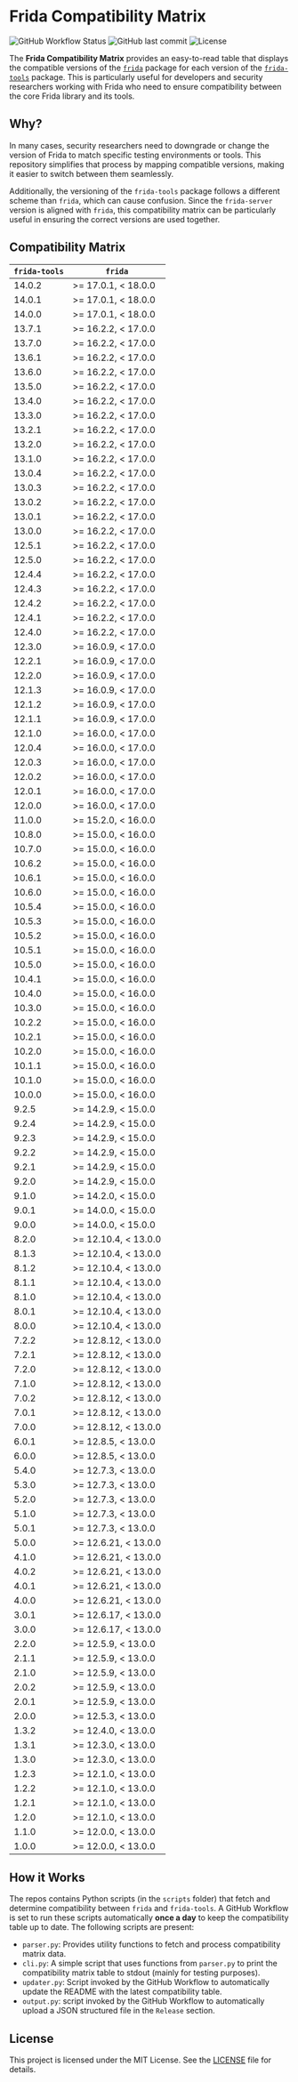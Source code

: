 # Frida Compatibility Matrix

![GitHub Workflow Status](https://img.shields.io/github/actions/workflow/status/thelicato/frida-compatibility-matrix/updater.yaml?branch=main)
![GitHub last commit](https://img.shields.io/github/last-commit/thelicato/frida-compatibility-matrix)
![License](https://img.shields.io/github/license/thelicato/frida-compatibility-matrix)


The **Frida Compatibility Matrix** provides an easy-to-read table that displays the compatible versions of the [`frida`](https://pypi.org/project/frida/) package for each version of the [`frida-tools`](https://pypi.org/project/frida-tools/) package. This is particularly useful for developers and security researchers working with Frida who need to ensure compatibility between the core Frida library and its tools.

## Why?

In many cases, security researchers need to downgrade or change the version of Frida to match specific testing environments or tools. This repository simplifies that process by mapping compatible versions, making it easier to switch between them seamlessly.

Additionally, the versioning of the `frida-tools` package follows a different scheme than `frida`, which can cause confusion. Since the `frida-server` version is aligned with `frida`, this compatibility matrix can be particularly useful in ensuring the correct versions are used together.

## Compatibility Matrix

| `frida-tools` | `frida`              |
| ------------- | -------------------- |
| 14.0.2        | >= 17.0.1, < 18.0.0  |
| 14.0.1        | >= 17.0.1, < 18.0.0  |
| 14.0.0        | >= 17.0.1, < 18.0.0  |
| 13.7.1        | >= 16.2.2, < 17.0.0  |
| 13.7.0        | >= 16.2.2, < 17.0.0  |
| 13.6.1        | >= 16.2.2, < 17.0.0  |
| 13.6.0        | >= 16.2.2, < 17.0.0  |
| 13.5.0        | >= 16.2.2, < 17.0.0  |
| 13.4.0        | >= 16.2.2, < 17.0.0  |
| 13.3.0        | >= 16.2.2, < 17.0.0  |
| 13.2.1        | >= 16.2.2, < 17.0.0  |
| 13.2.0        | >= 16.2.2, < 17.0.0  |
| 13.1.0        | >= 16.2.2, < 17.0.0  |
| 13.0.4        | >= 16.2.2, < 17.0.0  |
| 13.0.3        | >= 16.2.2, < 17.0.0  |
| 13.0.2        | >= 16.2.2, < 17.0.0  |
| 13.0.1        | >= 16.2.2, < 17.0.0  |
| 13.0.0        | >= 16.2.2, < 17.0.0  |
| 12.5.1        | >= 16.2.2, < 17.0.0  |
| 12.5.0        | >= 16.2.2, < 17.0.0  |
| 12.4.4        | >= 16.2.2, < 17.0.0  |
| 12.4.3        | >= 16.2.2, < 17.0.0  |
| 12.4.2        | >= 16.2.2, < 17.0.0  |
| 12.4.1        | >= 16.2.2, < 17.0.0  |
| 12.4.0        | >= 16.2.2, < 17.0.0  |
| 12.3.0        | >= 16.0.9, < 17.0.0  |
| 12.2.1        | >= 16.0.9, < 17.0.0  |
| 12.2.0        | >= 16.0.9, < 17.0.0  |
| 12.1.3        | >= 16.0.9, < 17.0.0  |
| 12.1.2        | >= 16.0.9, < 17.0.0  |
| 12.1.1        | >= 16.0.9, < 17.0.0  |
| 12.1.0        | >= 16.0.0, < 17.0.0  |
| 12.0.4        | >= 16.0.0, < 17.0.0  |
| 12.0.3        | >= 16.0.0, < 17.0.0  |
| 12.0.2        | >= 16.0.0, < 17.0.0  |
| 12.0.1        | >= 16.0.0, < 17.0.0  |
| 12.0.0        | >= 16.0.0, < 17.0.0  |
| 11.0.0        | >= 15.2.0, < 16.0.0  |
| 10.8.0        | >= 15.0.0, < 16.0.0  |
| 10.7.0        | >= 15.0.0, < 16.0.0  |
| 10.6.2        | >= 15.0.0, < 16.0.0  |
| 10.6.1        | >= 15.0.0, < 16.0.0  |
| 10.6.0        | >= 15.0.0, < 16.0.0  |
| 10.5.4        | >= 15.0.0, < 16.0.0  |
| 10.5.3        | >= 15.0.0, < 16.0.0  |
| 10.5.2        | >= 15.0.0, < 16.0.0  |
| 10.5.1        | >= 15.0.0, < 16.0.0  |
| 10.5.0        | >= 15.0.0, < 16.0.0  |
| 10.4.1        | >= 15.0.0, < 16.0.0  |
| 10.4.0        | >= 15.0.0, < 16.0.0  |
| 10.3.0        | >= 15.0.0, < 16.0.0  |
| 10.2.2        | >= 15.0.0, < 16.0.0  |
| 10.2.1        | >= 15.0.0, < 16.0.0  |
| 10.2.0        | >= 15.0.0, < 16.0.0  |
| 10.1.1        | >= 15.0.0, < 16.0.0  |
| 10.1.0        | >= 15.0.0, < 16.0.0  |
| 10.0.0        | >= 15.0.0, < 16.0.0  |
| 9.2.5         | >= 14.2.9, < 15.0.0  |
| 9.2.4         | >= 14.2.9, < 15.0.0  |
| 9.2.3         | >= 14.2.9, < 15.0.0  |
| 9.2.2         | >= 14.2.9, < 15.0.0  |
| 9.2.1         | >= 14.2.9, < 15.0.0  |
| 9.2.0         | >= 14.2.9, < 15.0.0  |
| 9.1.0         | >= 14.2.0, < 15.0.0  |
| 9.0.1         | >= 14.0.0, < 15.0.0  |
| 9.0.0         | >= 14.0.0, < 15.0.0  |
| 8.2.0         | >= 12.10.4, < 13.0.0 |
| 8.1.3         | >= 12.10.4, < 13.0.0 |
| 8.1.2         | >= 12.10.4, < 13.0.0 |
| 8.1.1         | >= 12.10.4, < 13.0.0 |
| 8.1.0         | >= 12.10.4, < 13.0.0 |
| 8.0.1         | >= 12.10.4, < 13.0.0 |
| 8.0.0         | >= 12.10.4, < 13.0.0 |
| 7.2.2         | >= 12.8.12, < 13.0.0 |
| 7.2.1         | >= 12.8.12, < 13.0.0 |
| 7.2.0         | >= 12.8.12, < 13.0.0 |
| 7.1.0         | >= 12.8.12, < 13.0.0 |
| 7.0.2         | >= 12.8.12, < 13.0.0 |
| 7.0.1         | >= 12.8.12, < 13.0.0 |
| 7.0.0         | >= 12.8.12, < 13.0.0 |
| 6.0.1         | >= 12.8.5, < 13.0.0  |
| 6.0.0         | >= 12.8.5, < 13.0.0  |
| 5.4.0         | >= 12.7.3, < 13.0.0  |
| 5.3.0         | >= 12.7.3, < 13.0.0  |
| 5.2.0         | >= 12.7.3, < 13.0.0  |
| 5.1.0         | >= 12.7.3, < 13.0.0  |
| 5.0.1         | >= 12.7.3, < 13.0.0  |
| 5.0.0         | >= 12.6.21, < 13.0.0 |
| 4.1.0         | >= 12.6.21, < 13.0.0 |
| 4.0.2         | >= 12.6.21, < 13.0.0 |
| 4.0.1         | >= 12.6.21, < 13.0.0 |
| 4.0.0         | >= 12.6.21, < 13.0.0 |
| 3.0.1         | >= 12.6.17, < 13.0.0 |
| 3.0.0         | >= 12.6.17, < 13.0.0 |
| 2.2.0         | >= 12.5.9, < 13.0.0  |
| 2.1.1         | >= 12.5.9, < 13.0.0  |
| 2.1.0         | >= 12.5.9, < 13.0.0  |
| 2.0.2         | >= 12.5.9, < 13.0.0  |
| 2.0.1         | >= 12.5.9, < 13.0.0  |
| 2.0.0         | >= 12.5.3, < 13.0.0  |
| 1.3.2         | >= 12.4.0, < 13.0.0  |
| 1.3.1         | >= 12.3.0, < 13.0.0  |
| 1.3.0         | >= 12.3.0, < 13.0.0  |
| 1.2.3         | >= 12.1.0, < 13.0.0  |
| 1.2.2         | >= 12.1.0, < 13.0.0  |
| 1.2.1         | >= 12.1.0, < 13.0.0  |
| 1.2.0         | >= 12.1.0, < 13.0.0  |
| 1.1.0         | >= 12.0.0, < 13.0.0  |
| 1.0.0         | >= 12.0.0, < 13.0.0  |

## How it Works

The repos contains Python scripts (in the `scripts` folder) that fetch and determine compatibility between `frida` and `frida-tools`. A GitHub Workflow is set to run these scripts automatically **once a day** to keep the compatibility table up to date. The following scripts are present:

* `parser.py`: Provides utility functions to fetch and process compatibility matrix data.
* `cli.py`: A simple script that uses functions from `parser.py` to print the compatibility matrix table to stdout (mainly for testing purposes).
* `updater.py`: Script invoked by the GitHub Workflow to automatically update the README with the latest compatibility table.
* `output.py`: script invoked by the GitHub Workflow to automatically upload a JSON structured file in the `Release` section.

## License

This project is licensed under the MIT License. See the [LICENSE](LICENSE) file for details.